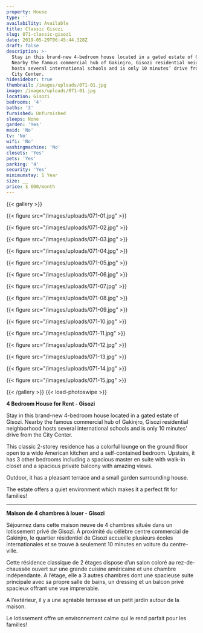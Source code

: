 ```yaml
---
property: House
type: ''
availability: Available
title: Classic Gisozi
slug: 071-classic-gisozi
date: 2019-05-29T06:45:44.328Z
draft: false
description: >-
  Stay in this brand-new 4-bedroom house located in a gated estate of Gisozi.
  Nearby the famous commercial hub of Gakinjro, Gisozi residential neighborhood
  hosts several international schools and is only 10 minutes’ drive from the
  City Center.
hidesidebar: true
thumbnail: /images/uploads/071-01.jpg
image: /images/uploads/071-01.jpg
location: Gisozi
bedrooms: '4'
baths: '3'
furnished: Unfurnished
sleeps: None
garden: 'Yes'
maid: 'No'
tv: 'No'
wifi: 'No'
washingmachine: 'No'
closets: 'Yes'
pets: 'Yes'
parking: '4'
security: 'Yes'
minimumstay: 1 Year
size: __
price: $ 600/month
---
```

{{< gallery >}} 

{{< figure src="/images/uploads/071-01.jpg" >}} 

{{< figure src="/images/uploads/071-02.jpg" >}}

 {{< figure src="/images/uploads/071-03.jpg" >}} 

{{< figure src="/images/uploads/071-04.jpg" >}}

{{< figure src="/images/uploads/071-05.jpg" >}}

 {{< figure src="/images/uploads/071-06.jpg" >}}

 {{< figure src="/images/uploads/071-07.jpg" >}}

 {{< figure src="/images/uploads/071-08.jpg" >}}

{{< figure src="/images/uploads/071-09.jpg" >}} 

{{< figure src="/images/uploads/071-10.jpg" >}}

 {{< figure src="/images/uploads/071-11.jpg" >}} 

{{< figure src="/images/uploads/071-12.jpg" >}}

{{< figure src="/images/uploads/071-13.jpg" >}}

{{< figure src="/images/uploads/071-14.jpg" >}}

{{< figure src="/images/uploads/071-15.jpg" >}}

 {{< /gallery >}} {{< load-photoswipe >}}

**4 Bedroom House for Rent - Gisozi**

Stay in this brand-new 4-bedroom house located in a gated estate of Gisozi. Nearby the famous commercial hub of Gakinjro, Gisozi residential neighborhood hosts several international schools and is only 10 minutes’ drive from the City Center.

This classic 2-storey residence has a colorful lounge on the ground floor open to a wide American kitchen and a self-contained bedroom. Upstairs, it has 3 other bedrooms including a spacious master en suite with walk-in closet and a spacious private balcony with amazing views.

Outdoor, it has a pleasant terrace and a small garden surrounding house. 

The estate offers a quiet environment which makes it a perfect fit for families!

- - -

**Maison de  4 chambres à louer - Gisozi**

Séjournez dans cette maison neuve de 4 chambres située dans un lotissement privé de Gisozi. À proximité du célèbre centre commercial de Gakinjro, le quartier résidentiel de Gisozi accueille plusieurs écoles internationales et se trouve à seulement 10 minutes en voiture du centre-ville.

Cette résidence classique de 2 étages dispose d’un salon coloré au rez-de-chaussée ouvert sur une grande cuisine américaine et une chambre indépendante. A l’étage, elle a 3 autres chambres dont une spacieuse suite principale avec sa propre salle de bains, un dressing et un balcon privé spacieux offrant une vue imprenable.

A l’extérieur, il y a une agréable terrasse et un petit jardin autour de la maison.

Le lotissement offre un environnement calme qui le rend parfait pour les familles!
